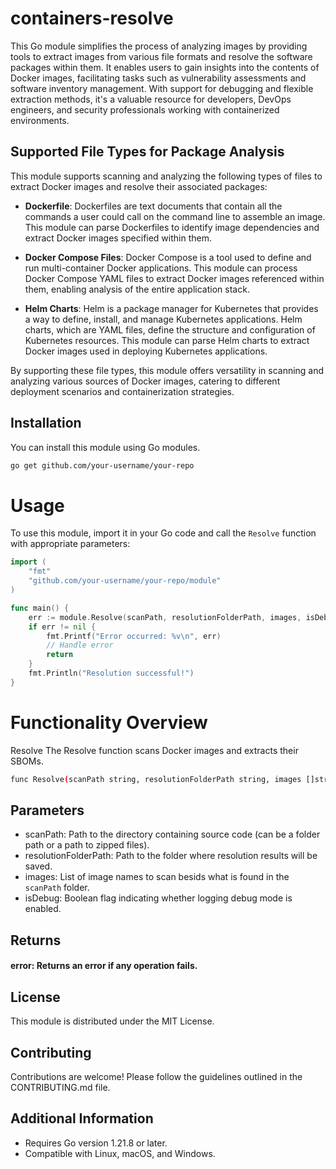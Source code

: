 # containers-resolve
This Go module simplifies the process of analyzing images by providing tools to extract images from various file formats and resolve the software packages within them. It enables users to gain insights into the contents of Docker images, facilitating tasks such as vulnerability assessments and software inventory management. With support for debugging and flexible extraction methods, it's a valuable resource for developers, DevOps engineers, and security professionals working with containerized environments.

## Supported File Types for Package Analysis

This module supports scanning and analyzing the following types of files to extract Docker images and resolve their associated packages:

- **Dockerfile**: Dockerfiles are text documents that contain all the commands a user could call on the command line to assemble an image. This module can parse Dockerfiles to identify image dependencies and extract Docker images specified within them.

- **Docker Compose Files**: Docker Compose is a tool used to define and run multi-container Docker applications. This module can process Docker Compose YAML files to extract Docker images referenced within them, enabling analysis of the entire application stack.

- **Helm Charts**: Helm is a package manager for Kubernetes that provides a way to define, install, and manage Kubernetes applications. Helm charts, which are YAML files, define the structure and configuration of Kubernetes resources. This module can parse Helm charts to extract Docker images used in deploying Kubernetes applications.

By supporting these file types, this module offers versatility in scanning and analyzing various sources of Docker images, catering to different deployment scenarios and containerization strategies.


## Installation

You can install this module using Go modules. 

```bash
go get github.com/your-username/your-repo
```


# Usage

To use this module, import it in your Go code and call the `Resolve` function with appropriate parameters:

```go
import (
    "fmt"
    "github.com/your-username/your-repo/module"
)

func main() {
    err := module.Resolve(scanPath, resolutionFolderPath, images, isDebug)
    if err != nil {
        fmt.Printf("Error occurred: %v\n", err)
        // Handle error
        return
    }
    fmt.Println("Resolution successful!")
}
```

# Functionality Overview
Resolve
The Resolve function scans Docker images and extracts their SBOMs.

``` bash
func Resolve(scanPath string, resolutionFolderPath string, images []string, isDebug bool) error
```

## Parameters
- scanPath: Path to the directory containing source code (can be a folder path or a path to zipped files).
- resolutionFolderPath: Path to the folder where resolution results will be saved.
- images: List of image names to scan besids what is found in the `scanPath` folder.
- isDebug: Boolean flag indicating whether logging debug mode is enabled.

## Returns
#### error: Returns an error if any operation fails.

## License
This module is distributed under the MIT License.

## Contributing
Contributions are welcome! Please follow the guidelines outlined in the CONTRIBUTING.md file.

## Additional Information

- Requires Go version 1.21.8 or later.
- Compatible with Linux, macOS, and Windows.
